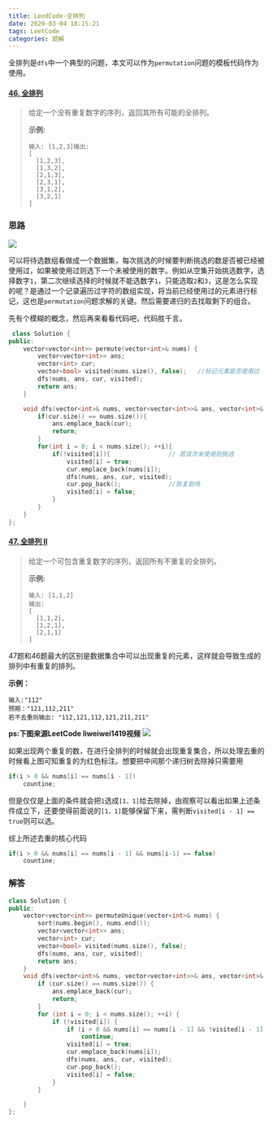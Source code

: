 ```yaml
---
title: LeedCode-全排列
date: 2020-03-04 18:15:21
tags: LeetCode
categories: 题解
---
```


全排列是`dfs`中一个典型的问题，本文可以作为`permutation`问题的模板代码作为使用。

<!--more-->

#### [46. 全排列](https://leetcode-cn.com/problems/permutations/)

> 给定一个没有重复数字的序列，返回其所有可能的全排列。
>
> **示例:**
>
> ```
> 输入: [1,2,3]输出:
> [
>   [1,2,3],
>   [1,3,2],
>   [2,1,3],
>   [2,3,1],
>   [3,1,2],
>   [3,2,1]
> ]
> ```

### 思路

![](https://wooyooyoo-photo.oss-cn-hangzhou.aliyuncs.com/blog/2020/03/%E5%BE%AE%E4%BF%A1%E5%9B%BE%E7%89%87_20200304182340.png)

可以将待选数组看做成一个数据集，每次挑选的时候要判断挑选的数是否被已经被使用过，如果被使用过则选下一个未被使用的数字。例如从空集开始挑选数字，选择数字`1`，第二次继续选择的时候就不能选数字`1`，只能选取`2`和`3`，这是怎么实现的呢？是通过一个记录遍历过字符的数组实现，将当前已经使用过的元素进行标记，这也是`permutation`问题求解的关键。然后需要递归的去找取剩下的组合。

先有个模糊的概念，然后再来看看代码吧，代码胜千言。

```C++
 class Solution {
public:
    vector<vector<int>> permute(vector<int>& nums) {
        vector<vector<int>> ans;
        vector<int> cur;
        vector<bool> visited(nums.size(), false);	//标记元素是否使用过
        dfs(nums, ans, cur, visited);
        return ans;
    }

    void dfs(vector<int>& nums, vector<vector<int>>& ans, vector<int>& cur, vector<bool>& visited){
        if(cur.size() == nums.size()){
            ans.emplace_back(cur);
            return;
        }
        for(int i = 0; i < nums.size(); ++i){
            if(!visited[i]){				// 若该次未使用则挑选
                visited[i] = true;
                cur.emplace_back(nums[i]);
                dfs(nums, ans, cur, visited);
                cur.pop_back();				//恢复现场
                visited[i] = false;
            }
        }
    }
};
```



#### [47. 全排列 II](https://leetcode-cn.com/problems/permutations-ii/)

> 给定一个可包含重复数字的序列，返回所有不重复的全排列。
>
> **示例:**
>
> ```
> 输入: [1,1,2]
> 输出:
> [
>   [1,1,2],
>   [1,2,1],
>   [2,1,1]
> ]
> ```

47题和46题最大的区别是数据集合中可以出现重复的元素，这样就会导致生成的排列中有重复的排列。

**示例：**

```
输入:"112"
预期："121,112,211"
若不去重则输出: "112,121,112,121,211,211"
```
**ps:下图来源LeetCode  liweiwei1419视频**
![](https://wooyooyoo-photo.oss-cn-hangzhou.aliyuncs.com/blog/2020/03/Snipaste_2020-03-04_20-58-00.png)

如果出现两个重复的数，在进行全排列的时候就会出现重复集合，所以处理去重的时候看上图可知重复的为红色标注。想要把中间那个递归树去除掉只需要用

```C++ 
if(i > 0 && nums[i] == nums[i - 1])
    countine;
```

但是仅仅是上面的条件就会把`1`选成`[1，1]`给去除掉，由观察可以看出如果上述条件成立下，还要使得前面说的`[1，1]`能够保留下来，需判断`visited[i - 1] == true`则可以选。

综上所述去重的核心代码

```C++
if(i > 0 && nums[i] == nums[i - 1] && nums[i-1] == false)
    countine;
```

### 解答
```C++ 
class Solution {
public:
    vector<vector<int>> permuteUnique(vector<int>& nums) {
        sort(nums.begin(), nums.end());
        vector<vector<int>> ans;
        vector<int> cur;
        vector<bool> visited(nums.size(), false);
        dfs(nums, ans, cur, visited);
        return ans;
    }
    void dfs(vector<int>& nums, vector<vector<int>>& ans, vector<int>& cur, vector<bool>& visited) {
        if (cur.size() == nums.size()) {
            ans.emplace_back(cur);
            return;
        }
        for (int i = 0; i < nums.size(); ++i) {
            if (!visited[i]) {
                if (i > 0 && nums[i] == nums[i - 1] && !visited[i - 1])
                    continue;
                visited[i] = true;
                cur.emplace_back(nums[i]);
                dfs(nums, ans, cur, visited);
                cur.pop_back();
                visited[i] = false;
            }
        }

    } 
};
```

